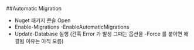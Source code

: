 ##Automatic Migration
- Nuget 패키지 콘솔 Open
- Enable-Migrations -EnableAutomaticMigrations
- Update-Database 실행 (간혹 Error 가 발생 그때는 옵션을 -Force 를 붙이면 해결됨 이유는 아직 모름)
